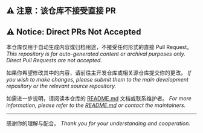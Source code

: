 ## ⚠️ 注意：该仓库不接受直接 PR

## ⚠️ Notice: Direct PRs Not Accepted

本仓库仅用于自动生成内容或归档用途，不接受任何形式的直接 Pull Request。
*This repository is for auto-generated content or archival purposes only. Direct
Pull Requests are not accepted.*

如果你希望修改其中的内容，请前往主开发仓库或相关源仓库提交你的更改。
*If you wish to make changes, please submit them to the main development
repository or the relevant source repository.*

如需进一步说明，请阅读本仓库的 [README.md](https://github.com/ArcesTeam/{{project-name}}/blob/main/README.md)
文档或联系维护者。
*For more information, please refer to
the [README.md](https://github.com/ArcesTeam/{{project-name}}/blob/main/README.md)
or contact the maintainers.*

---

感谢你的理解与配合。
*Thank you for your understanding and cooperation.*

